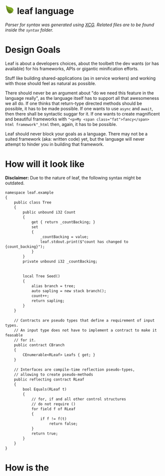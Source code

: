 # ![leaf-logo](logo-32px.png) leaf language
*Parser for syntax was generated using [XCG](https://github.com/X39/XCG).
Related files are to be found inside the `syntax` folder.*

# Design Goals
Leaf is about a developers choices, about the toolbelt the dev wants (or has available)
for his frameworks, APIs or gigantic minification efforts.

Stuff like building shared-applications (as in service workers) and working with those should feel
as natural as possible.

There should never be an argument about "do we need this feature in the language really", as the
language itself has to support all that awesomeness we all do. If one thinks that return-type
directed methods should be possible, it has to be made possible. If one wants to use `async` and `await`,
then there shall be syntactic suggar for it. If one wants to create magnificent and beautiful frameworks with
`"<p>My <span class="fat">fancy</span> html framework"_html` then, again, it has to be possible.

Leaf should never block your goals as a language.
There may not be a suited framework (aka: written code) yet,
but the language will never attempt to hinder you in
building that framework.

# How will it look like
**Disclaimer:**
Due to the nature of leaf, the following syntax might be outdated.

```
namespace leaf.example
{
    public class Tree
    {
        public unbound i32 Count
        {
            get { return _countBacking; }
            set
            {
                _countBacking = value;
                leaf.stdout.print($"count has changed to {count_backing}");
            }
        }
        private unbound i32 _countBacking;
        
        
        local Tree Seed()
        {
            alias branch = tree;
            auto sapling = new stack branch();
            count++;
            return sapling;
        }
    }
    
    // Contracts are pseudo types that define a requirement of input types.
    // An input type does not have to implement a contract to make it feasable
    // for it.
    public contract CBranch
    {
        CEnumerable<RLeaf> Leafs { get; } 
    }
    
    // Interfaces are compile-time reflection pseudo-types,
    // allowing to create pseudo-methods
    public reflecting contract RLeaf
    {
        bool Equals(RLeaf t)
        {
            // for, if and all other control structures
            // do not require ()
            for field f of RLeaf
            {
                if f != f(t)
                    return false;
            }
            return true;
        }
    }
}
```

# How is the 